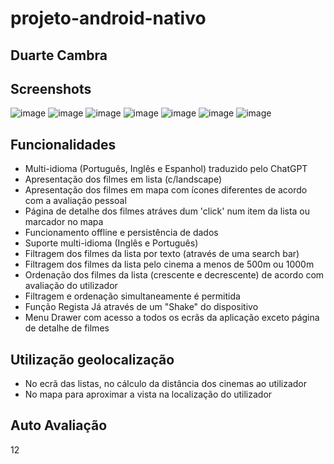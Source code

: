 # projeto-android-nativo
## Duarte Cambra

## Screenshots
![image](https://github.com/ULHT-CM-2022-23/projeto-android-nativo-a21805799/assets/56363941/e3f49711-ba83-4ab9-a5d0-d3a176de39df)
![image](https://github.com/ULHT-CM-2022-23/projeto-android-nativo-a21805799/assets/56363941/37ddb583-da65-4f39-8e7e-139658970fb2)
![image](https://github.com/ULHT-CM-2022-23/projeto-android-nativo-a21805799/assets/56363941/4a02101d-eea5-4dff-8906-4e17c6d67910)
![image](https://github.com/ULHT-CM-2022-23/projeto-android-nativo-a21805799/assets/56363941/3fcccd33-cf22-47ff-98f8-ac4795be4501)
![image](https://github.com/ULHT-CM-2022-23/projeto-android-nativo-a21805799/assets/56363941/fcd7a6b0-3abf-4c18-b0b5-802522998a69)
![image](https://github.com/ULHT-CM-2022-23/projeto-android-nativo-a21805799/assets/56363941/df24713d-b8f9-4bf6-bb50-155e7d304c14)
![image](https://github.com/ULHT-CM-2022-23/projeto-android-nativo-a21805799/assets/56363941/f0c14635-8932-4a42-a157-70ca46a12cec)

## Funcionalidades
* Multi-idioma (Português, Inglês e Espanhol) traduzido pelo ChatGPT
* Apresentação dos filmes em lista (c/landscape)
* Apresentação dos filmes em mapa com ícones diferentes de acordo com a avaliação pessoal
* Página de detalhe dos filmes atráves dum 'click' num item da lista ou marcador no mapa
* Funcionamento offline e persistência de dados
* Suporte multi-idioma (Inglês e Português)
* Filtragem dos filmes da lista por texto (através de uma search bar)
* Filtragem dos filmes da lista pelo cinema a menos de 500m ou 1000m
* Ordenação dos filmes da lista (crescente e decrescente) de acordo com avaliação do utilizador
* Filtragem e ordenação simultaneamente é permitida
* Função Regista Já através de um "Shake" do dispositivo
* Menu Drawer com acesso a todos os ecrãs da aplicação exceto página de detalhe de filmes

## Utilização geolocalização

* No ecrã das listas, no cálculo da distância dos cinemas ao utilizador
* No mapa para aproximar a vista na localização do utilizador

## Auto Avaliação
12
